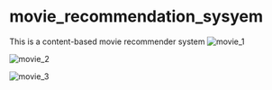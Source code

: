 # movie_recommendation_sysyem
This is a content-based movie recommender system
![movie_1](https://github.com/user-attachments/assets/16e9a8c8-8e6b-4738-9e1c-88f4e8da8ea1)

![movie_2](https://github.com/user-attachments/assets/a7ed66a1-ea35-4c15-9456-db0e58d625e4)

![movie_3](https://github.com/user-attachments/assets/021dcc4e-e226-4ff1-b9fa-a6631d1aaa6b)

